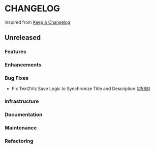 # CHANGELOG

Inspired from [Keep a Changelog](https://keepachangelog.com/en/1.0.0/)

## Unreleased

### Features

### Enhancements

### Bug Fixes

- Fix Text2Viz Save Logic to Synchronize Title and Description ([#588](https://github.com/opensearch-project/dashboards-assistant/pull/588))

### Infrastructure

### Documentation

### Maintenance

### Refactoring

